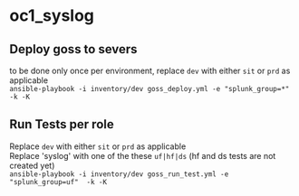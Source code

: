 # oc1_syslog
## Deploy goss to severs
to be done only once per environment, replace `dev` with either `sit` or `prd` as applicable\
`ansible-playbook -i inventory/dev goss_deploy.yml -e "splunk_group=*" -k -K`

## Run Tests per role
Replace `dev` with either `sit` or `prd` as applicable\
Replace 'syslog' with one of the these `uf|hf|ds` (hf and ds tests are not created yet)\
`ansible-playbook -i inventory/dev goss_run_test.yml -e "splunk_group=uf"  -k -K`
